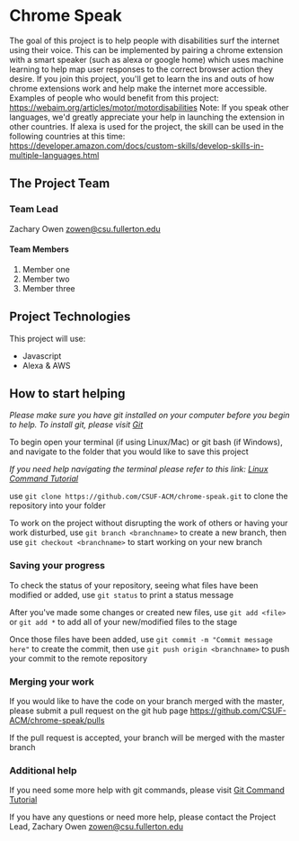 # Chrome Speak

The goal of this project is to help people with disabilities surf the internet using their voice. This can be implemented by pairing a chrome extension with a smart speaker (such as alexa or google home) which uses machine learning to help map user responses to the correct browser action they desire. If you join this project, you'll get to learn the ins and outs of how chrome extensions work and help make the internet more accessible. Examples of people who would benefit from this project: https://webaim.org/articles/motor/motordisabilities Note: If you speak other languages, we'd greatly appreciate your help in launching the extension in other countries. If alexa is used for the project, the skill can be used in the following countries at this time: https://developer.amazon.com/docs/custom-skills/develop-skills-in-multiple-languages.html

## The Project Team

### Team Lead
Zachary Owen zowen@csu.fullerton.edu
#### Team Members
  1. Member one
  2. Member two
  3. Member three

## Project Technologies

This project will use:
  * Javascript
  * Alexa & AWS

## How to start helping
*Please make sure you have git installed on your computer before you begin to help. To install git, please visit [Git](https://git-scm.com/downloads)*

To begin open your terminal (if using Linux/Mac) or git bash (if Windows), and navigate to the folder that you would like to save this project

*If you need help navigating the terminal please refer to this link: [Linux Command Tutorial](https://maker.pro/linux/tutorial/basic-linux-commands-for-beginners)*

use `git clone https://github.com/CSUF-ACM/chrome-speak.git` to clone the repository into your folder

To work on the project without disrupting the work of others or having your work disturbed, use `git branch <branchname>` to create a new branch, then use `git checkout <branchname>` to start working on your new branch

### Saving your progress

To check the status of your repository, seeing what files have been modified or added, use `git status` to print a status message

After you've made some changes or created new files, use `git add <file>` or `git add *` to add all of your new/modified files to the stage

Once those files have been added, use `git commit -m "Commit message here"` to create the commit, then use `git push origin <branchname>` to push your commit to the remote repository

### Merging your work

If you would like to have the code on your branch merged with the master, please submit a pull request on the git hub page https://github.com/CSUF-ACM/chrome-speak/pulls

If the pull request is accepted, your branch will be merged with the master branch

### Additional help

If you need some more help with git commands, please visit [Git Command Tutorial](https://confluence.atlassian.com/bitbucketserver/basic-git-commands-776639767.html)

If you have any questions or need more help, please contact the Project Lead, Zachary Owen zowen@csu.fullerton.edu
